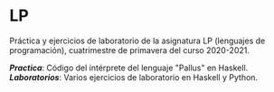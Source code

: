 # LP
Práctica y ejercicios de laboratorio de la asignatura LP (lenguajes de programación), cuatrimestre de primavera del curso 2020-2021.

**_Practica_**: Código del intérprete del lenguaje "Pallus" en Haskell.
**_Laboratorios_**: Varios ejercicios de laboratorio en Haskell y Python.

